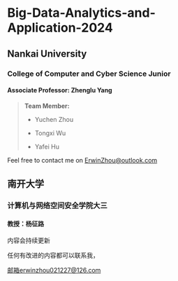 # Big-Data-Analytics-and-Application-2024
## Nankai University

### College of Computer and Cyber Science Junior

#### Associate Professor: Zhenglu Yang

>**Team Member:**
>
>* Yuchen Zhou 
>
>* Tongxi Wu
>
>* Yafei Hu

Feel free to contact me on ErwinZhou@outlook.com

## 南开大学

### 计算机与网络空间安全学院大三

#### 教授：杨征路

内容会持续更新

任何有改进的内容都可以联系我，

邮箱erwinzhou021227@126.com
